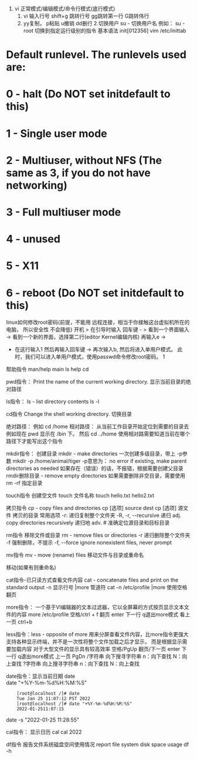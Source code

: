 
1. vi  正常模式/编辑模式/命令行模式(底行模式)
   1. vi   输入行号 shift+g 跳转行号   gg跳转第一行  G跳转伟行
   2. yy复制，  p粘贴  u撤销  dd删行
2.切换用户
   su - 切换用户名
   例如： su - root
切换到指定运行级别的指令
基本语法
init[012356]
vim /etc/inittab

# Default runlevel. The runlevels used are:
#   0 - halt (Do NOT set initdefault to this)
#   1 - Single user mode
#   2 - Multiuser, without NFS (The same as 3, if you do not have networking)
#   3 - Full multiuser mode
#   4 - unused
#   5 - X11
#   6 - reboot (Do NOT set initdefault to this)
linux如何修改root密码(前提，不能用 远程连接，相当于你接触这台虚拟机所在的电脑， 所以安全性 不会降低)
开机  > 在引导时输入 回车键 - > 看到一个界面输入 -> 看到一个新的界面，选择第二行(editor Kernel编辑内核) 再输入e -> 
- 在这行输入1 然后再输入回车键 -> 再次输入b, 然后将进入单用户模式。 
此时，我们可以进入单用户模式，使用passwd命令修改root密码。 1  

帮助指令 man/help
    main ls
    help cd

pwd指令：  Print the name of the current working directory. 显示当前目录的绝对路径

ls指令： ls - list directory contents
ls -l

cd指令  Change the shell working directory. 切换目录

绝对路径：             例如  cd /home
相对路径：         从当前工作目录开始定位到需要的目录去 例如现在 pwd 显示在  /bin 下。  然后 cd ../home
使用相对路需要知道当前在哪个路径下才能写出这个指令


mkdir指令： 创建目录                 mkdir - make directories
一次创建多级目录，带上 -p参数         mkdir -p /home/animal/tiger
                  -p意思为： no error if existing, make parent directories as needed
                            如果存在（错误）的话，不报错，根据需要创建父目录
rmdir删除目录   - remove empty directories
如果需要删除非空目录，需要使用  rm -rf 指定目录

touch指令 创建空文件
   touch 文件名称
   touch hello.txt hello2.txt

拷贝指令 cp - copy files and directories
cp [选项] source dest
cp [选项] 源文件 拷贝的目录
  常用选项 -r: 递归复制整个文件夹
   -R, -r, --recursive 递归 adj.
   copy directories recursively  递归地 adv.
            # 准确定位源目录和目标目录

rm指令  移除文件或目录 rm - remove files or directories
      -r 递归删除整个文件夹
      -f 强制删除，不提示
               -f, --force
               ignore nonexistent files, never prompt

mv指令 mv - move (rename) files   移动文件与目录或重命名

移动(如果有则重命名)


cat指令-已只读方式查看文件内容 cat - concatenate files and print on the standard output
    -n 显示行号
                        |more 管道符
      cat -n /etc/profile |more    使用空格 翻页  

more指令： 一个基于VI编辑器的文本过滤器，它以全屏幕的方式按页显示文本文件的内容
   more /etc/profile    空格/ctrl + f 翻页  enter 下一行 q退出more模式  看上一页 ctrl+b  

less指令：less - opposite of more 用来分屏查看文件内容，比more指令更强大支持各种显示终端，并不是一次性将整个文件加载之后才显示，
而是根据显示需要加载内容
对于大型文件的显示具有较高效率
         空格/PgUp 翻页/下一页  enter 下一行 q退出more模式  上一页 PgDn   /字符串  向下搜寻字符串  n：向下查找 N：向上查找
                                                                      ?字符串 向上搜寻字符串  n：向下查找 N：向上查找

date指令：显示当前日期
date            
date "+%Y-%m-%d%H:%M:%S"

        [root@localhost /]# date
        Tue Jan 25 11:07:12 PST 2022
        [root@localhost /]# date "+%Y-%m-%d%H:%M:%S"
        2022-01-2511:07:15

date -s "2022-01-25 11:28:55"

cal指令： 显示日历
    cal
    cal 2022


df指令  报告文件系统磁盘空间使用情况 report file system disk space usage
df -h
